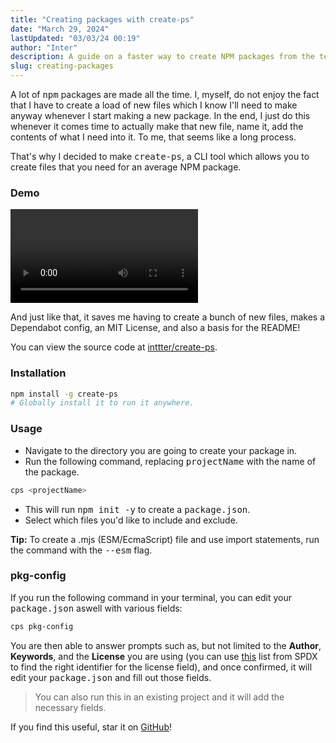 ```yaml
---
title: "Creating packages with create-ps"
date: "March 29, 2024"
lastUpdated: "03/03/24 00:19"
author: "Inter"
description: A guide on a faster way to create NPM packages from the terminal.
slug: creating-packages
---
```


A lot of <kbd>npm</kbd> packages are made all the time. I, myself, do not enjoy the fact that I have to create a load of new files which I know I'll need to make anyway whenever I start making a new package. In the end, I just do this whenever it comes time to actually make that new file, name it, add the contents of what I need into it. To me, that seems like a long process.

That's why I decided to make <kbd>create-ps</kbd>, a CLI tool which allows you to create files that you need for an average NPM package.

### Demo

<video src="/blog/creating-packages/Demo.mp4" controls></video>

And just like that, it saves me having to create a bunch of new files, makes a Dependabot config, an MIT License, and also a basis for the README!

You can view the source code at [inttter/create-ps](https://github.com/inttter/create-ps).

### Installation

```bash
npm install -g create-ps 
# Globally install it to run it anywhere.
```

### Usage

* Navigate to the directory you are going to create your package in.
* Run the following command, replacing <kbd>projectName</kbd> with the name of the package.

```bash
cps <projectName>
```

* This will run <kbd>npm init -y</kbd> to create a <kbd>package.json</kbd>.
* Select which files you'd like to include and exclude.

**Tip:** To create a .mjs (ESM/EcmaScript) file and use import statements, run the command with the <kbd>--esm</kbd> flag.

### pkg-config

If you run the following command in your terminal, you can edit your <kbd>package.json</kbd> aswell with various fields:

```bash
cps pkg-config
```

You are then able to answer prompts such as, but not limited to the **Author**, **Keywords**, and the **License** you are using (you can use [this](https://spdx.org/licenses/) list from SPDX to find the right identifier for the license field), and once confirmed, it will edit your <kbd>package.json</kbd> and fill out those fields.

> You can also run this in an existing project and it will add the necessary fields.

If you find this useful, star it on [GitHub](https://github.com/inttter/create-ps)!